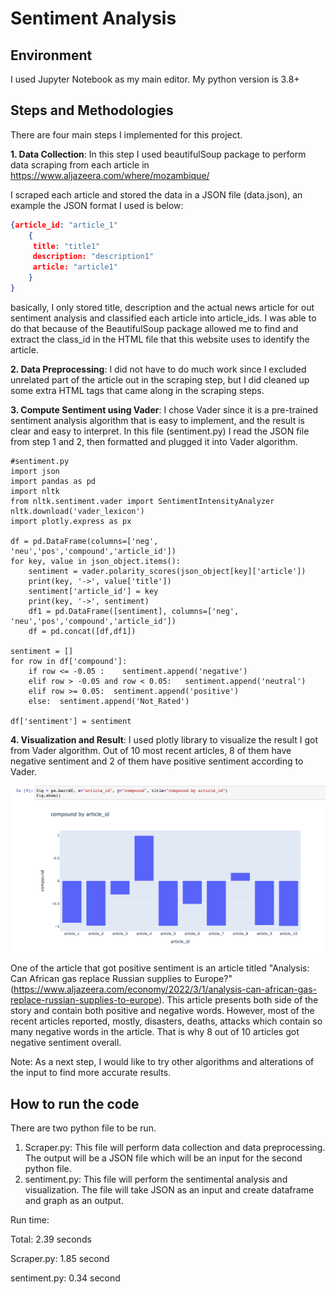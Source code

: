 # Sentiment Analysis

## Environment
I used Jupyter Notebook as my main editor. My python version is 3.8+

## Steps and Methodologies
There are four main steps I implemented for this project.

**1. Data Collection**: In this step I used beautifulSoup package to perform data scraping from each article in https://www.aljazeera.com/where/mozambique/

I scraped each article and stored the data in a JSON file (data.json), an example the JSON format I used is below:

```JSON
{article_id: "article_1"
    {
     title: "title1"
     description: "description1"
     article: "article1"
    }
}
```

basically, I only stored title, description and the actual news article for out sentiment analysis and classified each article into article_ids.
I was able to do that because of the BeautifulSoup package allowed me to find and extract the class_id in the HTML file that this website uses to identify the article.

**2. Data Preprocessing**: I did not have to do much work since I excluded unrelated part of the article out in the scraping step, but I did cleaned up some extra HTML tags that came along in the scraping steps.


**3. Compute Sentiment using Vader**: 
I chose Vader since it is a pre-trained sentiment analysis algorithm that is easy to implement, and the result is clear and easy to interpret.
In this file (sentiment.py) I read the JSON file from step 1 and 2, then formatted and plugged it into Vader algorithm.

```python3
#sentiment.py
import json
import pandas as pd
import nltk
from nltk.sentiment.vader import SentimentIntensityAnalyzer
nltk.download('vader_lexicon')
import plotly.express as px

df = pd.DataFrame(columns=['neg', 'neu','pos','compound','article_id'])
for key, value in json_object.items():
    sentiment = vader.polarity_scores(json_object[key]['article'])
    print(key, '->', value['title'])
    sentiment['article_id'] = key
    print(key, '->', sentiment)
    df1 = pd.DataFrame([sentiment], columns=['neg', 'neu','pos','compound','article_id'])
    df = pd.concat([df,df1])
    
sentiment = []
for row in df['compound']:
    if row <= -0.05 :    sentiment.append('negative')
    elif row > -0.05 and row < 0.05:   sentiment.append('neutral')
    elif row >= 0.05:  sentiment.append('positive')
    else:  sentiment.append('Not_Rated')

df['sentiment'] = sentiment
```

**4. Visualization and Result**:
I used plotly library to visualize the result I got from Vader algorithm.
Out of 10 most recent articles, 8 of them have negative sentiment and 2 of them have positive sentiment according to Vader.

![sentiment](./image/result.png)

One of the article that got positive sentiment is an article titled "Analysis: Can African gas replace Russian supplies to Europe?" (https://www.aljazeera.com/economy/2022/3/1/analysis-can-african-gas-replace-russian-supplies-to-europe).
This article presents both side of the story and contain both positive and negative words. However, most of the recent articles reported, mostly, disasters, deaths, attacks which contain so many negative words in the article. That is why 8 out of 10 articles got negative sentiment overall.

Note: As a next step, I would like to try other algorithms and alterations of the input to find more accurate results.

## How to run the code

There are two python file to be run.

1. Scraper.py: This file will perform data collection and data preprocessing. The output will be a JSON file which will be an input for the second python file.
2. sentiment.py: This file will perform the sentimental analysis and visualization. The file will take JSON as an input and create dataframe and graph as an output.

Run time: 

Total: 2.39 seconds

Scraper.py: 1.85 second

sentiment.py: 0.34 second






